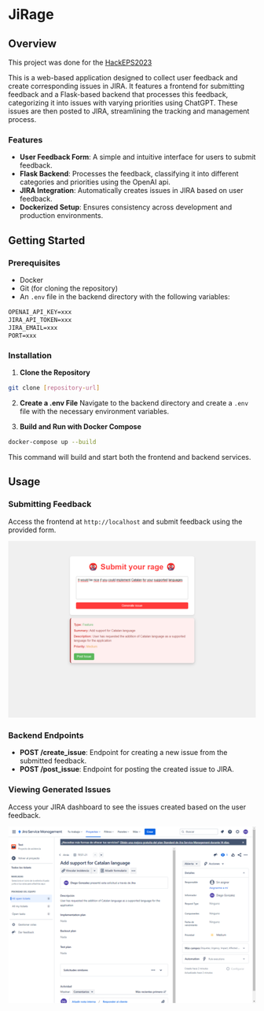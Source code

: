 # JiRage

## Overview
This project was done for the [HackEPS2023](https://devpost.com/software/jirage?ref_content=user-portfolio&ref_feature=in_progress)

This is a web-based application designed to collect user feedback and create corresponding issues in JIRA. It
features a frontend for submitting feedback and a Flask-based backend that processes this feedback, categorizing it into
issues with varying priorities using ChatGPT. These issues are then posted to JIRA, streamlining the tracking and management process.


### Features

- **User Feedback Form**: A simple and intuitive interface for users to submit feedback.
- **Flask Backend**: Processes the feedback, classifying it into different categories and priorities using the OpenAI api.
- **JIRA Integration**: Automatically creates issues in JIRA based on user feedback.
- **Dockerized Setup**: Ensures consistency across development and production environments.

## Getting Started

### Prerequisites

- Docker
- Git (for cloning the repository)
- An `.env` file in the backend directory with the following variables:

```
OPENAI_API_KEY=xxx
JIRA_API_TOKEN=xxx
JIRA_EMAIL=xxx
PORT=xxx
```

### Installation

1. **Clone the Repository**

``` bash
git clone [repository-url]
```

2. **Create a .env File**
   Navigate to the backend directory and create a `.env` file with the necessary environment variables.


3. **Build and Run with Docker Compose**

``` bash
docker-compose up --build
```

This command will build and start both the frontend and backend services.

## Usage

### Submitting Feedback
Access the frontend at `http://localhost` and submit feedback using the provided form.

![frontend](images/frontend.png)

### Backend Endpoints
- **POST /create_issue**: Endpoint for creating a new issue from the submitted feedback.
- **POST /post_issue**: Endpoint for posting the created issue to JIRA.

### Viewing Generated Issues
Access your JIRA dashboard to see the issues created based on the user feedback.

![jira dashboad](images/jira.png)

